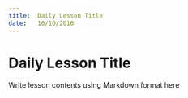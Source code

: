 ```yaml
---
title:  Daily Lesson Title
date:   16/10/2016
---
```


# Daily Lesson Title

Write lesson contents using Markdown format here